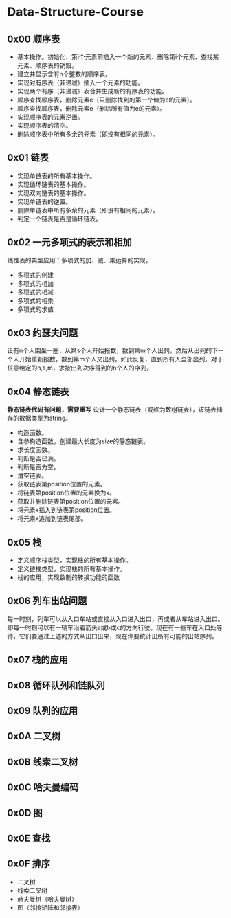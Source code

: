# Data-Structure-Course

## 0x00 顺序表
- 基本操作。初始化、第i个元素前插入一个新的元素、删除第i个元素、查找某元素、顺序表的销毁。
- 建立并显示含有n个整数的顺序表。
- 实现对有序表（非递减）插入一个元素的功能。
- 实现两个有序（非递减）表合并生成新的有序表的功能。
- 顺序查找顺序表，删除元素e（只删除找到的第一个值为e的元素）。
- 顺序查找顺序表，删除元素e（删除所有值为e的元素）。
- 实现顺序表的元素逆置。
- 实现顺序表的清空。
- 删除顺序表中所有多余的元素（即没有相同的元素）。

## 0x01 链表
- 实现单链表的所有基本操作。
- 实现循环链表的基本操作。
- 实现双向链表的基本操作。
- 实现单链表的逆置。
- 删除单链表中所有多余的元素（即没有相同的元素）。
- 判定一个链表是否是循环链表。


## 0x02 一元多项式的表示和相加
线性表的典型应用：多项式的加、减、乘运算的实现。
- 多项式的创建
- 多项式的相加
- 多项式的相减
- 多项式的相乘
- 多项式的求值

## 0x03 约瑟夫问题
设有n个人围坐一圈，从第s个人开始报数，数到第m个人出列，然后从出列的下一个人开始重新报数，数到第m个人又出列。如此反复，直到所有人全部出列。对于任意给定的n,s,m，求按出列次序得到的n个人的序列。


## 0x04 静态链表
**静态链表代码有问题，需要重写**
设计一个静态链表（或称为数组链表），该链表储存的数据类型为string。
- 构造函数。
- 含参构造函数，创建最大长度为size的静态链表。
- 求长度函数。
- 判断是否已满。
- 判断是否为空。  
- 清空链表。
- 获取链表第position位置的元素。
- 将链表第position位置的元素换为x。
- 获取并删除链表第position位置的元素。
- 将元素x插入到链表第position位置。
- 将元素x追加到链表尾部。

## 0x05 栈
- 定义顺序栈类型，实现栈的所有基本操作。
- 定义链栈类型，实现栈的所有基本操作。
- 栈的应用，实现数制的转换功能的函数

## 0x06 列车出站问题
每一时刻，列车可以从入口车站或直接从入口进入出口，再或者从车站进入出口。即每一时刻可以有一辆车沿着箭头a或b或c的方向行驶。现在有一些车在入口处等待，它们要通过上述的方式从出口出来，现在你要统计出所有可能的出站序列。


## 0x07 栈的应用


## 0x08 循环队列和链队列


## 0x09 队列的应用


## 0x0A 二叉树


## 0x0B 线索二叉树


## 0x0C 哈夫曼编码


## 0x0D 图


## 0x0E 查找


## 0x0F 排序


- 二叉树
- 线索二叉树
- 赫夫曼树（哈夫曼树）
- 图（邻接矩阵和邻接表）

